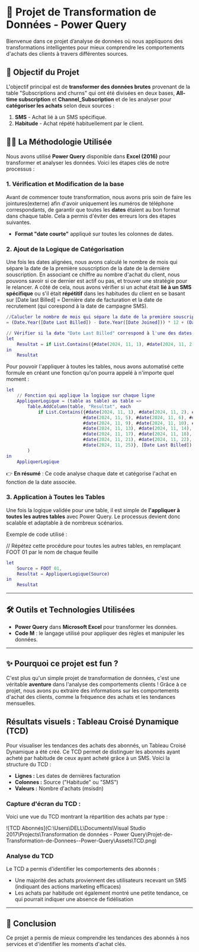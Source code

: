 # 🎯 Projet de Transformation de Données - Power Query

Bienvenue dans ce projet d’analyse de données où nous appliquons des transformations intelligentes pour mieux comprendre les comportements d'achats des clients à travers différentes sources.

## 🌱 Objectif du Projet

L'objectif principal est de **transformer des données brutes** provenant de la table "Subscriptions and churns" qui ont été divisées en deux bases, **All-time subscription** et **Channel_Subscription** et de les analyser pour **catégoriser les achats** selon deux sources :
1. **SMS** - Achat lié à un SMS spécifique.
2. **Habitude** - Achat répété habituellement par le client.

## 🧑‍💻 La Méthodologie Utilisée

Nous avons utilisé **Power Query** disponible dans **Excel (2016)** pour transformer et analyser les données. Voici les étapes clés de notre processus :

### 1. **Vérification et Modification de la base**

Avant de commencer toute transformation, nous avons pris soin de faire les jointures(externe) afin d'avoir uniquement les numéros de téléphone correspondants, de garantir que toutes les **dates** étaient au bon format dans chaque table. Cela a permis d'éviter des erreurs lors des étapes suivantes.

- **Format "date courte"** appliqué sur toutes les colonnes de dates.

### 2. **Ajout de la Logique de Catégorisation**

Une fois les dates alignées, nous avons calculé le nombre de mois qui sépare la date de la première souscription de la date de la dernière souscription. En associant ce chiffre au nombre d'achat du client, nous pouvons savoir si ce dernier est actif ou pas, et trouver une stratégie pour le relancer.
A côté de cela, nous avons vérifier si un achat était **lié à un SMS spécifique** ou s'il était **répétitif** dans les habitudes du client en se basant sur [Date last Billed] = Dernière date de facturation et la date de recrutement (qui corespond à la date de campagne SMS).

```m
//Calucler le nombre de mois qui sépare la date de la première souscription de la date de la dernière souscription
= (Date.Year([Date Last Billed]) - Date.Year([Date Joined])) * 12 + (Date.Month([Date Last Billed]) - Date.Month([Date Joined]))
```

```m
// Vérifier si la date "Date Last Billed" correspond à l'une des dates de campagne SMS afin de savoir la source d'achat:
let
    Resultat = if List.Contains({#date(2024, 11, 1), #date(2024, 11, 2), #date(2024, 11, 3), #date(2024, 11, 4), #date(2024, 11, 5), #date(2024, 11, 6), #date(2024, 11, 7), #date(2024, 11, 8), #date(2024, 11, 9), #date(2024, 11, 10), #date(2024, 11, 11), #date(2024, 11, 12), #date(2024, 11, 13), #date(2024, 11, 14), #date(2024, 11, 15), #date(2024, 11, 16), #date(2024, 11, 17), #date(2024, 11, 18), #date(2024, 11, 19), #date(2024, 11, 20), #date(2024, 11, 21), #date(2024, 11, 22), #date(2024, 11, 23), #date(2024, 11, 24), #date(2024, 11, 25)}, [Date Last Billed]) then "SMS" else "Habitude"
in
    Resultat
```


Pour pouvoir l'appliquer à toutes les tables, nous avons automatisé cette formule en créant une fonction qu'on pourra appelé à n'importe quel moment :
```m
let
    // Fonction qui applique la logique sur chaque ligne
    AppliquerLogique = (table as table) as table =>
        Table.AddColumn(table, "Resultat", each 
            if List.Contains({#date(2024, 11, 1), #date(2024, 11, 2), #date(2024, 11, 3), #date(2024, 11, 4), 
                             #date(2024, 11, 5), #date(2024, 11, 6), #date(2024, 11, 7), #date(2024, 11, 8), 
                             #date(2024, 11, 9), #date(2024, 11, 10), #date(2024, 11, 11), #date(2024, 11, 12), 
                             #date(2024, 11, 13), #date(2024, 11, 14), #date(2024, 11, 15), #date(2024, 11, 16), 
                             #date(2024, 11, 17), #date(2024, 11, 18), #date(2024, 11, 19), #date(2024, 11, 20), 
                             #date(2024, 11, 21), #date(2024, 11, 22), #date(2024, 11, 23), #date(2024, 11, 24), 
                             #date(2024, 11, 25)}, [Date Last Billed]) then "SMS" else "Habitude"
        )
in
    AppliquerLogique
```

👉 **En résumé** : Ce code analyse chaque date et catégorise l'achat en fonction de la date associée.


### 3. **Application à Toutes les Tables**

Une fois la logique validée pour une table, il est simple de **l'appliquer à toutes les autres tables** avec Power Query. Le processus devient donc scalable et adaptable à de nombreux scénarios.

Exemple de code utilisé :

// Répétez cette procédure pour toutes les autres tables, en remplaçant FOOT 01 par le nom de chaque feuille
```m
let
    Source = FOOT 01,
    Resultat = AppliquerLogique(Source)
in
    Resultat
```


---

## 🛠️ Outils et Technologies Utilisées

- **Power Query** dans **Microsoft Excel** pour transformer les données.
- **Code M** : le langage utilisé pour appliquer des règles et manipuler les données.

 
---

## ✨ Pourquoi ce projet est fun ?

C'est plus qu'un simple projet de transformation de données, c'est une véritable **aventure** dans l'analyse des comportements clients ! Grâce à ce projet, nous avons pu extraire des informations sur les comportements d'achat des clients, comme la fréquence des achats et les tendances mensuelles.


## Résultats visuels : Tableau Croisé Dynamique (TCD)

Pour visualiser les tendances des achats des abonnés, un Tableau Croisé Dynamique a été créé. Ce TCD permet de distinguer les abonnés ayant acheté par habitude de ceux ayant acheté grâce à un SMS. Voici la structure du TCD :

- **Lignes :** Les dates de dernières facturation
- **Colonnes :** Source ("Habitude" ou "SMS")
- **Valeurs :** Nombre d'achats (msisdn)

### Capture d'écran du TCD :
Voici une vue du TCD montrant la répartition des achats par type :

![TCD Abonnés](C:\Users\DELL\Documents\Visual Studio 2017\Projects\Transformation de données - Power Query\Projet-de-Transformation-de-Donnees--Power-Query\Assets\TCD.png)

### Analyse du TCD
Le TCD a permis d'identifier les comportements des abonnés :
- Une majorité des achats proviennent des utilisateurs recevant un SMS (indiquant des actions marketing efficaces)
- Les achats par habitude ont également montré une petite tendance, ce qui pourrait indiquer une absence de fidélisation


---

## 📝 Conclusion

Ce projet a permis de mieux comprendre les tendances des abonnés à nos services et d'identifier les moments d'achat clés.
